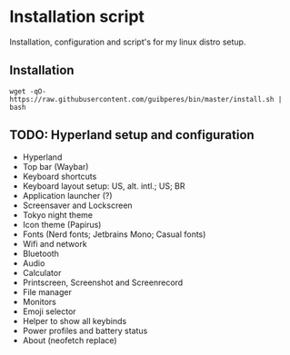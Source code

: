 # Installation script

Installation, configuration and script's for my linux distro setup.

## Installation

```shell
wget -qO- https://raw.githubusercontent.com/guibperes/bin/master/install.sh | bash
```

## TODO: Hyperland setup and configuration

- Hyperland
- Top bar (Waybar)
- Keyboard shortcuts
- Keyboard layout setup: US, alt. intl.; US; BR
- Application launcher (?)
- Screensaver and Lockscreen
- Tokyo night theme
- Icon theme (Papirus)
- Fonts (Nerd fonts; Jetbrains Mono; Casual fonts)
- Wifi and network
- Bluetooth
- Audio
- Calculator
- Printscreen, Screenshot and Screenrecord
- File manager
- Monitors
- Emoji selector
- Helper to show all keybinds
- Power profiles and battery status
- About (neofetch replace)
